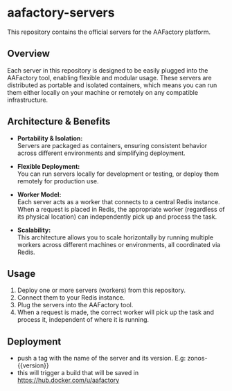 # aafactory-servers

This repository contains the official servers for the AAFactory platform.

## Overview

Each server in this repository is designed to be easily plugged into the AAFactory tool, enabling flexible and modular usage. These servers are distributed as portable and isolated containers, which means you can run them either locally on your machine or remotely on any compatible infrastructure.

## Architecture & Benefits

- **Portability & Isolation:**  
  Servers are packaged as containers, ensuring consistent behavior across different environments and simplifying deployment.

- **Flexible Deployment:**  
  You can run servers locally for development or testing, or deploy them remotely for production use.

- **Worker Model:**  
  Each server acts as a worker that connects to a central Redis instance. When a request is placed in Redis, the appropriate worker (regardless of its physical location) can independently pick up and process the task.

- **Scalability:**  
  This architecture allows you to scale horizontally by running multiple workers across different machines or environments, all coordinated via Redis.

## Usage

1. Deploy one or more servers (workers) from this repository.
2. Connect them to your Redis instance.
3. Plug the servers into the AAFactory tool.
4. When a request is made, the correct worker will pick up the task and process it, independent of where it is running.


## Deployment
- push a tag with the name of the server and its version. E.g: zonos-{{version}}
- this will trigger a build that will be saved in https://hub.docker.com/u/aafactory